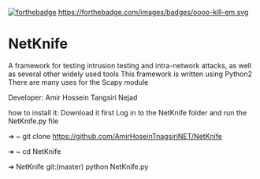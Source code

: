[![forthebadge](https://forthebadge.com/images/badges/made-with-python.svg)](https://forthebadge.com)
https://forthebadge.com/images/badges/oooo-kill-em.svg
# NetKnife
A framework for testing intrusion testing and intra-network attacks, as well as several other widely used tools 
This framework is written using Python2 There are many uses for the Scapy module 

Developer: Amir Hossein Tangsiri Nejad

how to install it: Download it first Log in to the NetKnife folder and run the NetKnife.py file

➜  ~ git clone https://github.com/AmirHoseinTnagsiriNET/NetKnife 

➜  ~ cd NetKnife 

➜  NetKnife git:(master) python NetKnife.py 
